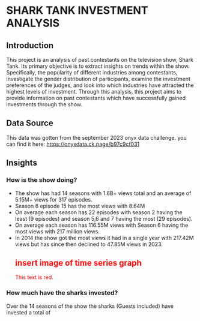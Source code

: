 # SHARK TANK INVESTMENT ANALYSIS

## Introduction
This project is an analysis of past contestants on the television show, Shark Tank. Its primary objective is to extract insights on trends within the show. Specifically, the popularity of different industries among contestants, investigate the gender distribution of participants, examine the investment preferences of the judges, and look into which industries have attracted the highest levels of investment. Through this analysis, this project aims to provide information on past contestants which have successfully gained investments through the show.

## Data Source
This data was gotten from the september 2023 onyx data challenge. you can find it here: https://onyxdata.ck.page/b97c9cf031

## Insights
### How is the show doing? 
* The show has had 14 seasons with 1.6B+ views total and an average of 5.15M+ views for 317 episodes.
* Season 6 episode 15 has the most views with 8.64M
* On average each season has 22 episodes with season 2 having the least (9 episodes) and season 5,6 and 7 having the most (29 episodes).
* On average each season has 116.55M views with Season 6 having the most views with 217 million views.
* In 2014 the show got the most views it had in a single year with 217.42M views but has since then declined to 47.85M views in 2023.
  ## <span style='color:red'> insert image of time series graph </span>
  <span style="color:red;">This text is red.</span>
### How much have the sharks invested?
Over the 14 seasons of the show the sharks (Guests included) have invested a total of 


